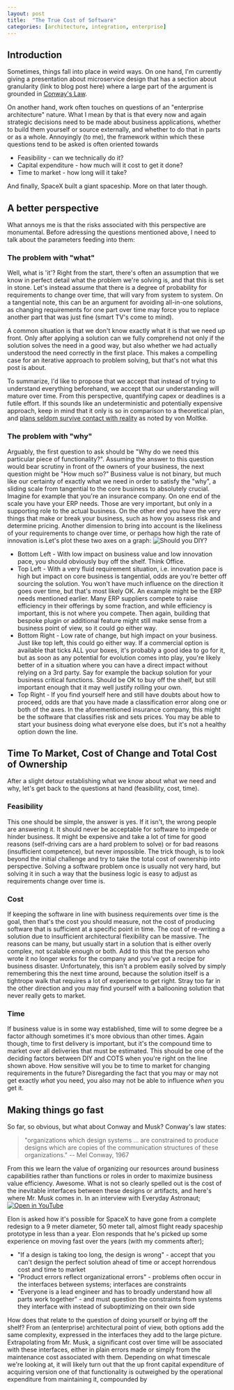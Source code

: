 ```yaml
---
layout: post
title:  "The True Cost of Software"
categories: [architecture, integration, enterprise]
---
```

## Introduction
Sometimes, things fall into place in weird ways. On one hand, I'm currently giving a presentation about microservice design
that has a section about granularity (link to blog post here) where a large part of the argument is grounded in [Conway's Law](https://en.wikipedia.org/wiki/Conway%27s_law).

On another hand, work often touches on questions of an "enterprise architecture" nature. What I mean by that is that every now and again
strategic decisions need to be made about business applications, whether to build them yourself or source externally, and whether to
do that in parts or as a whole. Annoyingly (to me), the framework within which these questions tend to be asked is often oriented towards
* Feasibility - can we technically do it?
* Capital expenditure - how much will it cost to get it done?
* Time to market - how long will it take?

And finally, SpaceX built a giant spaceship. More on that later though.

## A better perspective
What annoys me is that the risks associated with this perspective are monumental. Before adressing the questions mentioned above, I need to talk about the parameters feeding into them:

### The problem with "what"
Well, what is 'it'? Right from the start, there's often an assumption that we know in perfect detail what the problem we're solving is, and that
this is set in stone. Let's instead assume that there is a degree of probability for requirements to change over time, that will vary from system
to system. On a tangential note, this can be an argument for avoiding all-in-one solutions, as changing requirements for one part over
time may force you to replace another part that was just fine (smart TV's come to mind).

A common situation is that we don't know exactly what it is that we need up front. Only after applying a solution
can we fully comprehend not only if the solution solves the need in a good way, but also whether we had actually understood the need correctly in
the first place. This makes a compelling case for an iterative approach to problem solving, but that's not what this post is about.

To summarize, I'd like to propose that we accept that instead of trying to understand everything beforehand, we accept that our understanding will mature over time. From this perspective, quantifying capex or deadlines is a futile effort.
If this sounds like an undeterministic and potentially expensive approach, keep in mind that it only is so in comparison to a theoretical plan, and [plans seldom survive contact with reality](https://en.wikipedia.org/wiki/Helmuth_von_Moltke_the_Elder#:~:text=His%20thesis%20can%20be%20summed,is%20a%20system%20of%20expedients%22.) as noted by von Moltke.

### The problem with "why"
Arguably, the first question to ask should be "Why do we need this particular piece of functionality?". Assuming the answer to this question would bear scrutiny in front of the owners of your business, the next question might be "How much so?" Business value is not binary, but much like our certainty of exactly what we need in order to satisfy the "why", a sliding scale from tangential to the core business to absolutely crucial.
Imagine for example that you're an insurance company. On one end of the scale you have your ERP needs. Those are very important, but only in a supporting role to the actual business. On the other end you have the very things that make or break your business, such as how you assess risk and determine pricing. 
Another dimension to bring into account is the likeliness of your requirements to change over time, or perhaps how high the rate of innovation is.Let's plot these two axes on a graph:
![Should you DIY?](/blog/images/should_you_diy.png)
* Bottom Left - With low impact on business value and low innovation pace, you should obviously buy off the shelf. Think Office.
* Top Left - With a very fluid requirement situation, i.e. innovation pace is high but impact on core business is tangential, odds are you're better off sourcing the solution. You won't have much influence on the direction it goes over time, but that's most likely OK. An example might be the ERP needs mentioned earlier. Many ERP suppliers compete to raise efficiency in their offerings by some fraction, and while efficiency is important, this is not where you compete. Then again, building that bespoke plugin or additional feature might still make sense from a business point of view, so it could go either way.
* Bottom Right - Low rate of change, but high impact on your business. Just like top left, this could go either way. If a commercial option is
available that ticks ALL your boxes, it's probably a good idea to go for it, but as soon as any potential for evolution comes into play, you're
likely better of in a situation where you can have a direct impact without relying on a 3rd party. Say for example the backup solution for your
business critical functions. Should be OK to buy off the shelf, but still important enough that it may well justify rolling your own.
* Top Right - If you find yourself here and still have doubts about how to proceed, odds are that you have made a classification error along one or
both of the axes. In the aforementioned insurance company, this might be the software that classifies risk and sets prices. You may be able to start
your business doing what everyone else does, but it's not a healthy option down the line.


## Time To Market, Cost of Change and Total Cost of Ownership
After a slight detour establishing what we know about what we need and why, let's get back to the questions at hand (feasibility, cost, time).

### Feasibility
This one should be simple, the answer is yes. If it isn't, the wrong people are answering it. It should never be acceptable for software to impede or hinder business.
It might be expensive and take a lot of time for good reasons (self-driving cars are a hard problem to solve) or for bad reasons (insufficient competence), but never impossible.
The trick though, is to look beyond the initial challenge and try to take the total cost of ownership into perspective. Solving a software problem once is
usually not very hard, but solving it in such a way that the business logic is easy to adjust as requirements change over time is.

### Cost
If keeping the software in line with business requirements over time is the goal, then that's the cost you should measure, not the cost of
producing software that is sufficient at a specific point in time. The cost of re-writing a solution due to insufficient architectural flexibility
can be massive. The reasons can be many, but usually start in a solution that is either overly complex, not scalable enough or both. Add to this that
the person who wrote it no longer works for the company and you've got a recipe for business disaster. Unfortunately, this isn't a problem easily
solved by simply remembering this the next time around, because the solution itself is a tightrope walk that requires a lot of experience to get right.
Stray too far in the other direction and you may find yourself with a ballooning solution that never really gets to market.

### Time
If business value is in some way established, time will to some degree be a factor although sometimes it's more obvious than other times. Again though,
time to first delivery is important, but it's the compound time to market over all deliveries that must be estimated. This should be one of the deciding
factors between DIY and COTS when you're right on the line shown above. How sensitive will you be to time to market for changing requirements in the future?
Disregarding the fact that you may or may not get exactly _what_ you need, you also may not be able to influence _when_ you get it.


## Making things go fast
So far, so obvious, but what about Conway and Musk? Conway's law states:
> "organizations which design systems ... are constrained to produce designs which are copies of the communication structures of these organizations."
> -- Mel Conway, 1967

From this we learn the value of organizing our resources around business capabilities rather than functions or roles in order to maximize business value efficiency. Awesome.
What is not so clearly spelled out is the cost of the inevitable interfaces between these designs or artifacts, and here's where Mr. Musk comes in.
In an interview with Everyday Astronaut; [![Open in YouTube](https://img.youtube.com/vi/cIQ36Kt7UVg/0.jpg)](https://www.youtube.com/watch?v=cIQ36Kt7UVg&t=60)

Elon is asked how it's possible for SpaceX to have gone
from a complete redesign to a 9 meter diameter, 50 meter tall, almost flight ready spaceship prototype in less than a year. Elon responds that he's
picked up some experience on moving fast over the years (with my comments after);
* "If a design is taking too long, the design is wrong" - accept that you can't design the perfect solution ahead of time or accept horrendous cost and time to market
* "Product errors reflect organizational errors" - problems often occur in the interfaces between systems; interfaces are constraints
* "Everyone is a lead engineer and has to broadly understand how all parts work together" - and must question the constraints from systems they
interface with instead of suboptimizing on their own side

How does that relate to the question of doing yourself or bying off the shelf? From an (enterprise) architectural point of view, both options add the same
complexity, expressed in the interfaces they add to the large picture. Extrapolating from Mr. Musk, a significant cost over time will be associated with these
interfaces, either in plain errors made or simply from the maintenance cost associated with them. Depending on what timescale we're looking at, it will likely turn out
that the up front capital expenditure of acquiring version one of that functionality is outweighed by the operational expenditure from maintaining it, compounded
by 